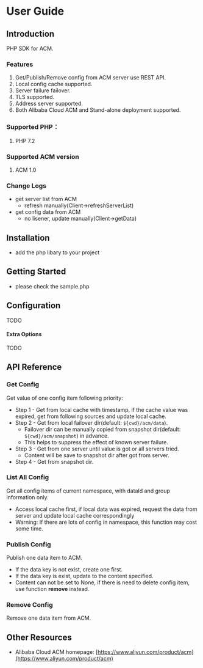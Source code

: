 # User Guide
## Introduction

PHP SDK for ACM.

### Features
1. Get/Publish/Remove config from ACM server use REST API.
2. Local config cache supported.
3. Server failure failover.
4. TLS supported.
5. Address server supported.
6. Both Alibaba Cloud ACM and Stand-alone deployment supported.

### Supported PHP：

1. PHP 7.2

### Supported ACM version
1. ACM 1.0

### Change Logs
- get server list from ACM
    - refresh manually(Client->refreshServerList)
- get config data from ACM
    - no lisener, update manually(Client->getData)

## Installation
- add the php libary to your project

## Getting Started
- please check the sample.php

## Configuration
TODO

#### Extra Options
TODO

## API Reference

### Get Config
Get value of one config item following priority:

* Step 1 - Get from local cache with timestamp, if the cache value was expired, get from following sources and update local cache.
* Step 2 - Get from local failover dir(default: `${cwd}/acm/data`).
  * Failover dir can be manually copied from snapshot dir(default: `${cwd}/acm/snapshot`) in advance.
  * This helps to suppress the effect of known server failure.
* Step 3 - Get from one server until value is got or all servers tried.
  * Content will be save to snapshot dir after got from server.
* Step 4 - Get from snapshot dir.

### List All Config
Get all config items of current namespace, with dataId and group information only.
* Access local cache first, if local data was expired, request the data from server and update local cache correspondingly
* Warning: If there are lots of config in namespace, this function may cost some time.

### Publish Config
Publish one data item to ACM.
* If the data key is not exist, create one first.
* If the data key is exist, update to the content specified.
* Content can not be set to None, if there is need to delete config item, use function __remove__ instead.

### Remove Config
Remove one data item from ACM.

## Other Resources

* Alibaba Cloud ACM homepage: [https://www.aliyun.com/product/acm](https://www.aliyun.com/product/acm)

